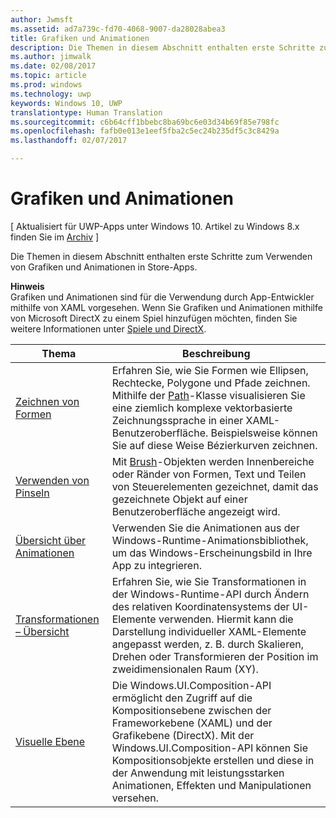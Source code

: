 ```yaml
---
author: Jwmsft
ms.assetid: ad7a739c-fd70-4068-9007-da28028abea3
title: Grafiken und Animationen
description: Die Themen in diesem Abschnitt enthalten erste Schritte zum Verwenden von Grafiken und Animationen in Store-Apps.
ms.author: jimwalk
ms.date: 02/08/2017
ms.topic: article
ms.prod: windows
ms.technology: uwp
keywords: Windows 10, UWP
translationtype: Human Translation
ms.sourcegitcommit: c6b64cff1bbebc8ba69bc6e03d34b69f85e798fc
ms.openlocfilehash: fafb0e013e1eef5fba2c5ec24b235df5c3c8429a
ms.lasthandoff: 02/07/2017

---
```

# <a name="graphics-and-animation"></a>Grafiken und Animationen

\[ Aktualisiert für UWP-Apps unter Windows 10. Artikel zu Windows 8.x finden Sie im [Archiv](http://go.microsoft.com/fwlink/p/?linkid=619132) \]

Die Themen in diesem Abschnitt enthalten erste Schritte zum Verwenden von Grafiken und Animationen in Store-Apps.

**Hinweis**  
Grafiken und Animationen sind für die Verwendung durch App-Entwickler mithilfe von XAML vorgesehen. Wenn Sie Grafiken und Animationen mithilfe von Microsoft DirectX zu einem Spiel hinzufügen möchten, finden Sie weitere Informationen unter [Spiele und DirectX](https://msdn.microsoft.com/library/windows/apps/Mt228375).

 

| Thema | Beschreibung |
|-------|-------------|
| [Zeichnen von Formen](drawing-shapes.md) | Erfahren Sie, wie Sie Formen wie Ellipsen, Rechtecke, Polygone und Pfade zeichnen. Mithilfe der [Path](https://msdn.microsoft.com/library/windows/apps/BR243355)-Klasse visualisieren Sie eine ziemlich komplexe vektorbasierte Zeichnungssprache in einer XAML-Benutzeroberfläche. Beispielsweise können Sie auf diese Weise Bézierkurven zeichnen. |
| [Verwenden von Pinseln](using-brushes.md) | Mit [Brush](https://msdn.microsoft.com/library/windows/apps/BR228076)-Objekten werden Innenbereiche oder Ränder von Formen, Text und Teilen von Steuerelementen gezeichnet, damit das gezeichnete Objekt auf einer Benutzeroberfläche angezeigt wird. |
| [Übersicht über Animationen](animations-overview.md) | Verwenden Sie die Animationen aus der Windows-Runtime-Animationsbibliothek, um das Windows-Erscheinungsbild in Ihre App zu integrieren. |
| [Transformationen – Übersicht](transforms-overview.md)  | Erfahren Sie, wie Sie Transformationen in der Windows-Runtime-API durch Ändern des relativen Koordinatensystems der UI-Elemente verwenden. Hiermit kann die Darstellung individueller XAML-Elemente angepasst werden, z. B. durch Skalieren, Drehen oder Transformieren der Position im zweidimensionalen Raum (XY). |
| [Visuelle Ebene](visual-layer.md) | Die Windows.UI.Composition-API ermöglicht den Zugriff auf die Kompositionsebene zwischen der Frameworkebene (XAML) und der Grafikebene (DirectX). Mit der Windows.UI.Composition-API können Sie Kompositionsobjekte erstellen und diese in der Anwendung mit leistungsstarken Animationen, Effekten und Manipulationen versehen. |

 

 

 






